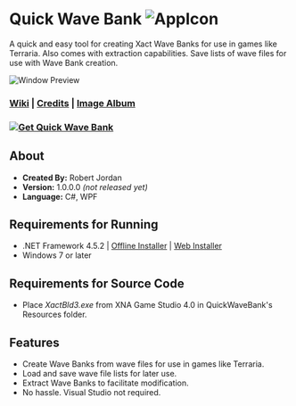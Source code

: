 # Quick Wave Bank ![AppIcon](http://i.imgur.com/kFThU0Z.png)
A quick and easy tool for creating Xact Wave Banks for use in games like Terraria. Also comes with extraction capabilities. Save lists of wave files for use with Wave Bank creation.

![Window Preview](http://i.imgur.com/MMTTIJU.png)

### [Wiki](https://github.com/trigger-death/QuickWaveBank/wiki) | [Credits](https://github.com/trigger-death/QuickWaveBank/wiki/Credits) | [Image Album](http://imgur.com/a/9K2vT)

### [![Get Quick Wave Bank](http://i.imgur.com/4pljyZm.png)](https://github.com/trigger-death/QuickWaveBank/releases/tag/1.0.0.0)

## About

* **Created By:** Robert Jordan
* **Version:** 1.0.0.0 *(not released yet)*
* **Language:** C#, WPF

## Requirements for Running
* .NET Framework 4.5.2 | [Offline Installer](https://www.microsoft.com/en-us/download/details.aspx?id=42642) | [Web Installer](https://www.microsoft.com/en-us/download/details.aspx?id=42643)
* Windows 7 or later

## Requirements for Source Code
* Place *XactBld3.exe* from XNA Game Studio 4.0 in QuickWaveBank's Resources folder.

## Features
* Create Wave Banks from wave files for use in games like Terraria.
* Load and save wave file lists for later use.
* Extract Wave Banks to facilitate modification.
* No hassle. Visual Studio not required.
